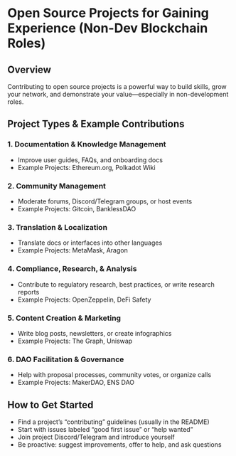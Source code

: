 # Open Source Projects for Gaining Experience (Non-Dev Blockchain Roles)

## Overview
Contributing to open source projects is a powerful way to build skills, grow your network, and demonstrate your value—especially in non-development roles.

## Project Types & Example Contributions

### 1. Documentation & Knowledge Management
- Improve user guides, FAQs, and onboarding docs
- Example Projects: Ethereum.org, Polkadot Wiki

### 2. Community Management
- Moderate forums, Discord/Telegram groups, or host events
- Example Projects: Gitcoin, BanklessDAO

### 3. Translation & Localization
- Translate docs or interfaces into other languages
- Example Projects: MetaMask, Aragon

### 4. Compliance, Research, & Analysis
- Contribute to regulatory research, best practices, or write research reports
- Example Projects: OpenZeppelin, DeFi Safety

### 5. Content Creation & Marketing
- Write blog posts, newsletters, or create infographics
- Example Projects: The Graph, Uniswap

### 6. DAO Facilitation & Governance
- Help with proposal processes, community votes, or organize calls
- Example Projects: MakerDAO, ENS DAO

## How to Get Started
- Find a project’s “contributing” guidelines (usually in the README)
- Start with issues labeled “good first issue” or “help wanted”
- Join project Discord/Telegram and introduce yourself
- Be proactive: suggest improvements, offer to help, and ask questions
